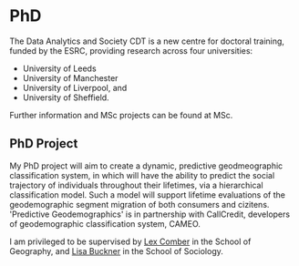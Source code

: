 # PhD

The Data Analytics and Society CDT is a new centre for doctoral training, funded by the ESRC, providing research across four universities:
- University of Leeds
- University of Manchester
- University of Liverpool, and
- University of Sheffield.

Further information and MSc projects can be found at MSc.


## PhD Project
My PhD project will aim to create a dynamic, predictive geodmeographic classification system, in which will have the ability to predict the social
trajectory of individuals throughout their lifetimes, via a hierarchical classification model. 
Such a model will support lifetime evaluations of the geodemographic segment migration of both consumers and cizitens. 'Predictive Geodemographics' is in
partnership with CallCredit, developers of geodemographic classification system, CAMEO. 

I am privileged to be supervised by [Lex Comber](https://www.geog.leeds.ac.uk/people/a.comber) in the School of Geography, and [Lisa Buckner](http://www.sociology.leeds.ac.uk/people/staff/buckner) in the School of Sociology. 
